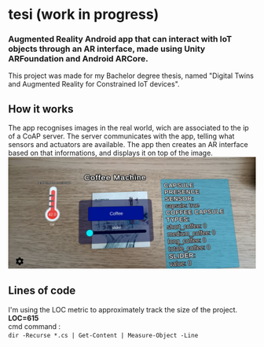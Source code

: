 # tesi (work in progress)
### Augmented Reality Android app that can interact with IoT objects through an AR interface, made using Unity ARFoundation and Android ARCore.
This project was made for my Bachelor degree thesis, named "Digital Twins and Augmented Reality for Constrained IoT devices".

## How it works
The app recognises images in the real world, wich are associated to the ip of a CoAP server. The server communicates with the app, telling what sensors and actuators are available. The app then creates an AR interface based on that informations, and displays it on top of the image.<br>
![thesis img](https://github.com/danielenapo/danielenapo.github.io/blob/master/images/thesis.png)

## Lines of code
I'm using the LOC metric to approximately track the size of the project.<br> 
<b>LOC=615</b>
<br>
cmd command :  
`dir -Recurse *.cs | Get-Content | Measure-Object -Line` 

